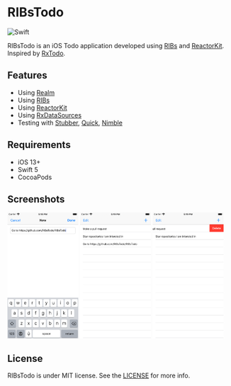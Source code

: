 RIBsTodo
======

![Swift](https://img.shields.io/badge/Swift-5.0-orange.svg)

RIBsTodo is an iOS Todo application developed using [RIBs](https://github.com/uber/RIBs) and [ReactorKit](https://github.com/devxoul/ReactorKit). Inspired by [RxTodo](https://github.com/devxoul/RxTodo).

Features
--------

* Using [Realm](https://github.com/realm/realm-cocoa)
* Using [RIBs](https://github.com/uber/RIBs)
* Using [ReactorKit](https://github.com/devxoul/ReactorKit)
* Using [RxDataSources](https://github.com/RxSwiftCommunity/RxDataSources)
* Testing with [Stubber](https://github.com/devxoul/Stubber), [Quick](https://github.com/Quick/Quick), [Nimble](https://github.com/Quick/Nimble)

Requirements
------------

* iOS 13+
* Swift 5
* CocoaPods

Screenshots
-----------
<img width="160" src="images/../RIBsTodo/Resources/Simulator%20Screen%20Shot%20-%20iPhone%208%20-%202020-05-05%20at%2017.18.51.png">
<img width="160" src="images/../RIBsTodo/Resources/Simulator%20Screen%20Shot%20-%20iPhone%208%20-%202020-05-05%20at%2017.19.30.png">
<img width="160" src="images/../RIBsTodo/Resources/Simulator%20Screen%20Shot%20-%20iPhone%208%20-%202020-05-05%20at%2017.19.59.png">


License
-------

RIBsTodo is under MIT license. See the [LICENSE](LICENSE) for more info.
